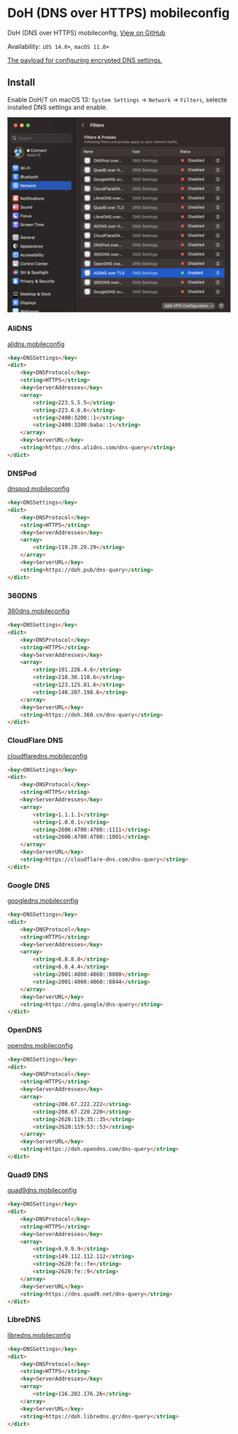# DoH (DNS over HTTPS) mobileconfig

DoH (DNS over HTTPS) mobileconfig, [View on GitHub](https://github.com/cntrump/dns-mobileconfig)

Availability: `iOS 14.0+`, `macOS 11.0+`

[The payload for configuring encrypted DNS settings.](https://developer.apple.com/documentation/devicemanagement/dnssettings)

## Install

Enable DoH/T on macOS 13: `System Settings` -> `Network` -> `Filters`, selecte installed DNS settings and enable.

![](screenshot/macos.png)

### AliDNS

[alidns.mobileconfig](alidns.mobileconfig)

```html
<key>DNSSettings</key>
<dict>
    <key>DNSProtocol</key>
    <string>HTTPS</string>
    <key>ServerAddresses</key>
    <array>
        <string>223.5.5.5</string>
        <string>223.6.6.6</string>
        <string>2400:3200::1</string>
        <string>2400:3200:baba::1</string>
    </array>
    <key>ServerURL</key>
    <string>https://dns.alidns.com/dns-query</string>
</dict>
```

### DNSPod

[dnspod.mobileconfig](dnspod.mobileconfig)

```html
<key>DNSSettings</key>
<dict>
    <key>DNSProtocol</key>
    <string>HTTPS</string>
    <key>ServerAddresses</key>
    <array>
        <string>119.29.29.29</string>
    </array>
    <key>ServerURL</key>
    <string>https://doh.pub/dns-query</string>
</dict>
```

### 360DNS

[360dns.mobileconfig](360dns.mobileconfig)

```html
<key>DNSSettings</key>
<dict>
    <key>DNSProtocol</key>
    <string>HTTPS</string>
    <key>ServerAddresses</key>
    <array>
        <string>101.226.4.6</string>
        <string>218.30.118.6</string>
        <string>123.125.81.6</string>
        <string>140.207.198.6</string>
    </array>
    <key>ServerURL</key>
    <string>https://doh.360.cn/dns-query</string>
</dict>
```

### CloudFlare DNS

[cloudflaredns.mobileconfig](cloudflaredns.mobileconfig)

```html
<key>DNSSettings</key>
<dict>
    <key>DNSProtocol</key>
    <string>HTTPS</string>
    <key>ServerAddresses</key>
    <array>
        <string>1.1.1.1</string>
        <string>1.0.0.1</string>
        <string>2606:4700:4700::1111</string>
        <string>2606:4700:4700::1001</string>
    </array>
    <key>ServerURL</key>
    <string>https://cloudflare-dns.com/dns-query</string>
</dict>
```

### Google DNS

[googledns.mobileconfig](googledns.mobileconfig)

```html
<key>DNSSettings</key>
<dict>
    <key>DNSProtocol</key>
    <string>HTTPS</string>
    <key>ServerAddresses</key>
    <array>
        <string>8.8.8.8</string>
        <string>8.8.4.4</string>
        <string>2001:4860:4860::8888</string>
        <string>2001:4860:4860::8844</string>
    </array>
    <key>ServerURL</key>
    <string>https://dns.google/dns-query</string>
</dict>
```

### OpenDNS

[opendns.mobileconfig](opendns.mobileconfig)

```html
<key>DNSSettings</key>
<dict>
    <key>DNSProtocol</key>
    <string>HTTPS</string>
    <key>ServerAddresses</key>
    <array>
        <string>208.67.222.222</string>
        <string>208.67.220.220</string>
        <string>2620:119:35::35</string>
        <string>2620:119:53::53</string>
    </array>
    <key>ServerURL</key>
    <string>https://doh.opendns.com/dns-query</string>
</dict>
```

### Quad9 DNS

[quad9dns.mobileconfig](quad9dns.mobileconfig)

```html
<key>DNSSettings</key>
<dict>
    <key>DNSProtocol</key>
    <string>HTTPS</string>
    <key>ServerAddresses</key>
    <array>
        <string>9.9.9.9</string>
        <string>149.112.112.112</string>
        <string>2620:fe::fe</string>
        <string>2620:fe::9</string>
    </array>
    <key>ServerURL</key>
    <string>https://dns.quad9.net/dns-query</string>
</dict>
```

### LibreDNS

[libredns.mobileconfig](libredns.mobileconfig)

```html
<key>DNSSettings</key>
<dict>
    <key>DNSProtocol</key>
    <string>HTTPS</string>
    <key>ServerAddresses</key>
    <array>
        <string>116.202.176.26</string>
    </array>
    <key>ServerURL</key>
    <string>https://doh.libredns.gr/dns-query</string>
</dict>
```

